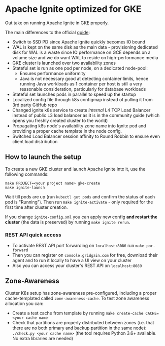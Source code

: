 # Apache Ignite optimized for GKE

Out take on running Apache Ignite in GKE properly.

The main differences to the official [guide](https://apacheignite.readme.io/docs/google-cloud-deployment):

* Switch to SSD PD since Apache Ignite quickly becomes IO bound
* WAL is kept on the same disk as the main data -
  provisioning dedicated disk for WAL is a waste since IO performance on GCE
  depends on a volume size and we do want WAL to reside on high-performance media
* GKE cluster is launched over two availability zones
* Stateful set is run as one pod per node, on a dedicated node-pool:
  * Ensures performance uniformity
  * Java is not necessary good at detecting container limits, hence running Java
    workloads as 1 container per host is still a very reasonable consideration,
	particularly for database workloads
* Stateful set launches pods in parallel to speed up the startup
* Localized config file through k8s configmap instead of pulling it from 3rd party GitHub repo
* Changed ignite k8s service to create *internal* L4 TCP Load Balancer instead of public L3
  load balancer as it is in the community guide (which opens you freshly created cluster to the world)
* Propagating k8s node's availability zone name into Ignite pod and providing a proper cache template
  in the node config.
* Switched Load Balancer session affinity to Round Robbin to ensure even client load distribution

## How to launch the setup
To create a new GKE cluster and launch Apache Ignite into it, use the following commands:

```
make PROJECT=<your project name> gke-create
make ignite-launch
```
Wait till pods are up (run ``kubectl get pods`` and confirm the status of each pod is "Running"). 
Then run ``make ignite-activate`` - only required for the first
time after cluster creation.

If you change `ignite-config.xml` you can apply new config **and restart the cluster**
(the data is preserved) by running `make ignite rerun`.

### REST API quick access

* To activate REST API port forwarding on `localhost:8080` run `make por-forward`
* Then you can register on `console.gridgain.com` for free, download their agent and to run it
  locally to have a UI view on your cluster
* Also you can access your cluster's REST API on `localhost:8080`

## Zone-Awareness

Cluster K8s setup has zone-awareness pre-configured, including a proper cache-templated called
`zone-awareness-cache`. To test zone awareness allocation you can:

* Create a test cache from template by running `make create-cache CACHE=<your cache name`
* Check that partitions are properly distributed between zones (i.e. that there are no
  both primary and backup partition in the same node): `./check.py <your cache name>`
  (the tool requires Python 3.6+ available. No extra libraries are needed)
